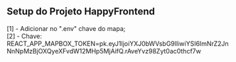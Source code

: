 ## Setup do Projeto HappyFrontend

[1] - Adicionar no ".env" chave do mapa;  
[2] - Chave: REACT_APP_MAPBOX_TOKEN=pk.eyJ1IjoiYXJ0bWVsbG9lIiwiYSI6ImNrZ2JnNnNpMzBjOXQyeXFvdW12MHp5MjAifQ.rAveYvz98Zyt0ac0thcf7w

